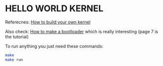# HELLO WORLD KERNEL
Referecnes: <a href= https://www.codeproject.com/Articles/1225196/Create-Your-Own-Kernel-In-C-2> How to build your own kernel </a>

Also check: <a href= https://createyourownos.blogspot.com> How to make a bootloader</a> which is really interesting (page 7 is the tutorial)

To run anything you just need these commands:
```bash
make
make run
```